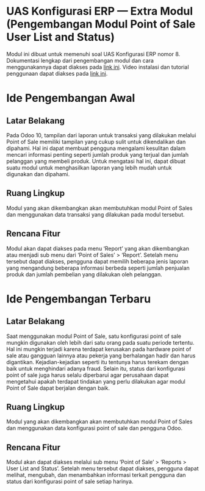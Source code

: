 # UAS Konfigurasi ERP — Extra Modul (Pengembangan Modul Point of Sale User List and Status)
Modul ini dibuat untuk memenuhi soal UAS Konfigurasi ERP nomor 8. Dokumentasi lengkap dari pengembangan modul dan cara menggunakannya dapat diakses pada [link ini](https://docs.google.com/document/d/1BZWd8ZtUjk1xdyv_W0l4edCf1kWuAjX3AclQisnUt48/edit?usp=sharing). Video instalasi dan tutorial penggunaan dapat diakses pada [link ini](https://www.youtube.com/watch?v=RyqTM4vETgI).

# Ide Pengembangan Awal
## Latar Belakang
Pada Odoo 10, tampilan dari laporan untuk transaksi yang dilakukan melalui Point of Sale memiliki tampilan yang cukup sulit untuk dikendalikan dan dipahami. Hal ini dapat membuat pengguna mengalami kesulitan dalam mencari informasi penting seperti jumlah produk yang terjual dan jumlah pelanggan yang membeli produk. Untuk mengatasi hal ini, dapat dibuat suatu modul untuk menghasilkan laporan yang lebih mudah untuk digunakan dan dipahami.

## Ruang Lingkup
Modul yang akan dikembangkan akan membutuhkan modul Point of Sales dan menggunakan data transaksi yang dilakukan pada modul tersebut.

## Rencana Fitur
Modul akan dapat diakses pada menu ‘Report’ yang akan dikembangkan atau menjadi sub menu dari ‘Point of Sales’ > ‘Report’. Setelah menu tersebut dapat diakses, pengguna dapat memilih beberapa jenis laporan yang mengandung beberapa informasi berbeda seperti jumlah penjualan produk dan jumlah pembelian yang dilakukan oleh pelanggan.

# Ide Pengembangan Terbaru
## Latar Belakang
Saat menggunakan modul Point of Sale, satu konfigurasi point of sale mungkin digunakan oleh lebih dari satu orang pada suatu periode tertentu. Hal ini mungkin terjadi karena terdapat kerusakan pada hardware point of sale atau gangguan lainnya atau pekerja yang berhalangan hadir dan harus digantikan. Kejadian-kejadian seperti itu tentunya harus terekam dengan baik untuk menghindari adanya fraud. Selain itu, status dari konfigurasi point of sale juga harus selalu diperbarui agar perusahaan dapat mengetahui apakah terdapat tindakan yang perlu dilakukan agar modul Point of Sale dapat berjalan dengan baik.

## Ruang Lingkup
Modul yang akan dikembangkan akan membutuhkan modul Point of Sales dan menggunakan data konfigurasi point of sale dan pengguna Odoo.

## Rencana Fitur
Modul akan dapat diakses melalui sub menu ‘Point of Sale’ > ‘Reports > User List and Status’. Setelah menu tersebut dapat diakses, pengguna dapat melihat, mengubah, dan menambahkan informasi terkait pengguna dan status dari konfigurasi point of sale setiap harinya. 
